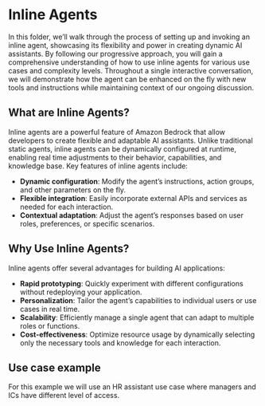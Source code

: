 # Inline Agents

In this folder, we’ll walk through the process of setting up and invoking an inline agent, showcasing its flexibility and power in creating dynamic AI assistants. By following our progressive approach, you will gain a comprehensive understanding of how to use inline agents for various use cases and complexity levels. Throughout a single interactive conversation, we will demonstrate how the agent can be enhanced on the fly with new tools and instructions while maintaining context of our ongoing discussion.

## What are Inline Agents?
Inline agents are a powerful feature of Amazon Bedrock that allow developers to create flexible and adaptable AI assistants.
Unlike traditional static agents, inline agents can be dynamically configured at runtime, enabling real time adjustments to their behavior, capabilities, and knowledge base.
Key features of inline agents include:
* **Dynamic configuration**: Modify the agent’s instructions, action groups, and other parameters on the fly.
* **Flexible integration**: Easily incorporate external APIs and services as needed for each interaction.
* **Contextual adaptation**: Adjust the agent’s responses based on user roles, preferences, or specific scenarios.

## Why Use Inline Agents?
Inline agents offer several advantages for building AI applications:
* **Rapid prototyping**: Quickly experiment with different configurations without redeploying your application.
* **Personalization**: Tailor the agent’s capabilities to individual users or use cases in real time.
* **Scalability**: Efficiently manage a single agent that can adapt to multiple roles or functions.
* **Cost-effectiveness**: Optimize resource usage by dynamically selecting only the necessary tools and knowledge for each interaction.

## Use case example

For this example we will use an HR assistant use case where managers and ICs have different level of access.
